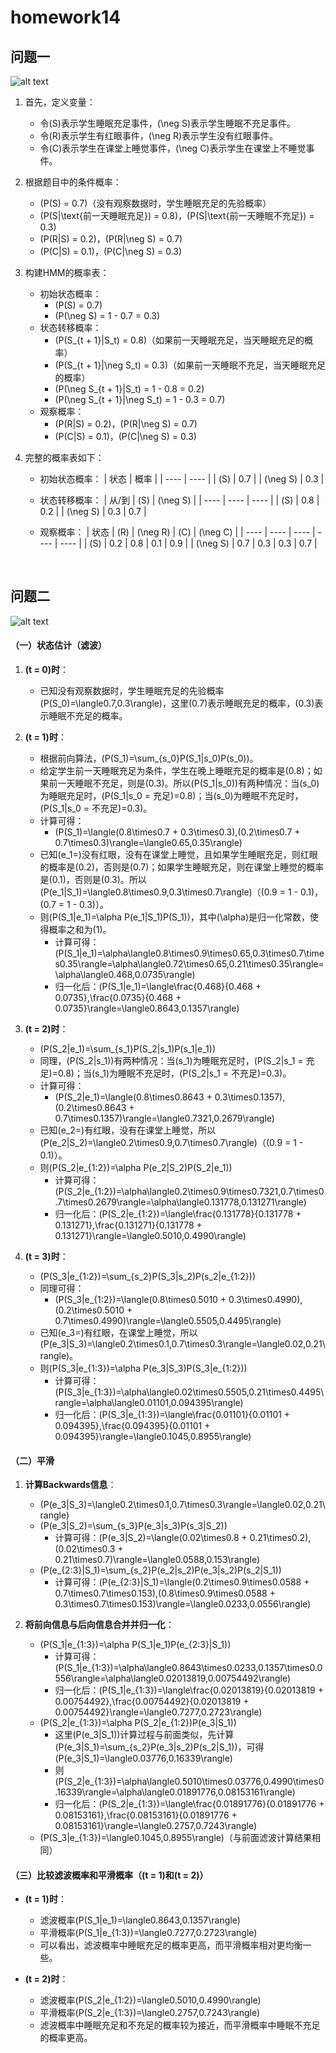 <!--
 * @Author: shysgsg 1054733568@qq.com
 * @Date: 2024-12-31 09:27:31
 * @LastEditors: shysgsg 1054733568@qq.com
 * @LastEditTime: 2025-01-10 16:32:12
 * @FilePath: \人工智能\homework\homework14\homework14.md
 * @Description: 这是默认设置,请设置`customMade`, 打开koroFileHeader查看配置 进行设置: https://github.com/OBKoro1/koro1FileHeader/wiki/%E9%85%8D%E7%BD%AE
-->
# homework14

## 问题一
![alt text](image.png)

1. 首先，定义变量：
   - 令\(S\)表示学生睡眠充足事件，\(\neg S\)表示学生睡眠不充足事件。
   - 令\(R\)表示学生有红眼事件，\(\neg R\)表示学生没有红眼事件。
   - 令\(C\)表示学生在课堂上睡觉事件，\(\neg C\)表示学生在课堂上不睡觉事件。

2. 根据题目中的条件概率：
   - \(P(S) = 0.7\)（没有观察数据时，学生睡眠充足的先验概率）
   - \(P(S|\text{前一天睡眠充足}) = 0.8\)，\(P(S|\text{前一天睡眠不充足}) = 0.3\)
   - \(P(R|S) = 0.2\)，\(P(R|\neg S) = 0.7\)
   - \(P(C|S) = 0.1\)，\(P(C|\neg S) = 0.3\)

3. 构建HMM的概率表：
   - 初始状态概率：
     - \(P(S) = 0.7\)
     - \(P(\neg S) = 1 - 0.7 = 0.3\)
   - 状态转移概率：
     - \(P(S_{t + 1}|S_t) = 0.8\)（如果前一天睡眠充足，当天睡眠充足的概率）
     - \(P(S_{t + 1}|\neg S_t) = 0.3\)（如果前一天睡眠不充足，当天睡眠充足的概率）
     - \(P(\neg S_{t + 1}|S_t) = 1 - 0.8 = 0.2\)
     - \(P(\neg S_{t + 1}|\neg S_t) = 1 - 0.3 = 0.7\)
   - 观察概率：
     - \(P(R|S) = 0.2\)，\(P(R|\neg S) = 0.7\)
     - \(P(C|S) = 0.1\)，\(P(C|\neg S) = 0.3\)

4. 完整的概率表如下：

   - 初始状态概率：
     | 状态 | 概率 |
     | ---- | ---- |
     | \(S\) | 0.7  |
     | \(\neg S\) | 0.3  |

   - 状态转移概率：
     | 从/到 | \(S\) | \(\neg S\) |
     | ---- | ---- | ---- |
     | \(S\) | 0.8  | 0.2  |
     | \(\neg S\) | 0.3  | 0.7  |

   - 观察概率：
     | 状态 | \(R\) | \(\neg R\) | \(C\) | \(\neg C\) |
     | ---- | ---- | ---- | ---- | ---- |
     | \(S\) | 0.2  | 0.8  | 0.1  | 0.9  |
     | \(\neg S\) | 0.7  | 0.3  | 0.3  | 0.7  |

</br>

## 问题二
![alt text](image-1.png)


#### （一）状态估计（滤波）
1. **\(t = 0\)时**：
   - 已知没有观察数据时，学生睡眠充足的先验概率\(P(S_0)=\langle0.7,0.3\rangle\)，这里\(0.7\)表示睡眠充足的概率，\(0.3\)表示睡眠不充足的概率。

2. **\(t = 1\)时**：
   - 根据前向算法，\(P(S_1)=\sum_{s_0}P(S_1|s_0)P(s_0)\)。
   - 给定学生前一天睡眠充足为条件，学生在晚上睡眠充足的概率是\(0.8\)；如果前一天睡眠不充足，则是\(0.3\)。所以\(P(S_1|s_0)\)有两种情况：当\(s_0\)为睡眠充足时，\(P(S_1|s_0 = 充足)=0.8\)；当\(s_0\)为睡眠不充足时，\(P(S_1|s_0 = 不充足)=0.3\)。
   - 计算可得：
     - \(P(S_1)=\langle(0.8\times0.7 + 0.3\times0.3),(0.2\times0.7 + 0.7\times0.3)\rangle=\langle0.65,0.35\rangle\)
   - 已知\(e_1=\)没有红眼，没有在课堂上睡觉，且如果学生睡眠充足，则红眼的概率是\(0.2\)，否则是\(0.7\)；如果学生睡眠充足，则在课堂上睡觉的概率是\(0.1\)，否则是\(0.3\)。所以\(P(e_1|S_1)=\langle0.8\times0.9,0.3\times0.7\rangle\)（\(0.9 = 1 - 0.1\)，\(0.7 = 1 - 0.3\)）。
   - 则\(P(S_1|e_1)=\alpha P(e_1|S_1)P(S_1)\)，其中\(\alpha\)是归一化常数，使得概率之和为\(1\)。
     - 计算可得：\(P(S_1|e_1)=\alpha\langle0.8\times0.9\times0.65,0.3\times0.7\times0.35\rangle=\alpha\langle0.72\times0.65,0.21\times0.35\rangle=\alpha\langle0.468,0.0735\rangle\)
     - 归一化后：\(P(S_1|e_1)=\langle\frac{0.468}{0.468 + 0.0735},\frac{0.0735}{0.468 + 0.0735}\rangle=\langle0.8643,0.1357\rangle\)

3. **\(t = 2\)时**：
   - \(P(S_2|e_1)=\sum_{s_1}P(S_2|s_1)P(s_1|e_1)\)
   - 同理，\(P(S_2|s_1)\)有两种情况：当\(s_1\)为睡眠充足时，\(P(S_2|s_1 = 充足)=0.8\)；当\(s_1\)为睡眠不充足时，\(P(S_2|s_1 = 不充足)=0.3\)。
   - 计算可得：
     - \(P(S_2|e_1)=\langle(0.8\times0.8643 + 0.3\times0.1357),(0.2\times0.8643 + 0.7\times0.1357)\rangle=\langle0.7321,0.2679\rangle\)
   - 已知\(e_2=\)有红眼，没有在课堂上睡觉，所以\(P(e_2|S_2)=\langle0.2\times0.9,0.7\times0.7\rangle\)（\(0.9 = 1 - 0.1\)）。
   - 则\(P(S_2|e_{1:2})=\alpha P(e_2|S_2)P(S_2|e_1)\)
     - 计算可得：\(P(S_2|e_{1:2})=\alpha\langle0.2\times0.9\times0.7321,0.7\times0.7\times0.2679\rangle=\alpha\langle0.131778,0.131271\rangle\)
     - 归一化后：\(P(S_2|e_{1:2})=\langle\frac{0.131778}{0.131778 + 0.131271},\frac{0.131271}{0.131778 + 0.131271}\rangle=\langle0.5010,0.4990\rangle\)

4. **\(t = 3\)时**：
   - \(P(S_3|e_{1:2})=\sum_{s_2}P(S_3|s_2)P(s_2|e_{1:2})\)
   - 同理可得：
     - \(P(S_3|e_{1:2})=\langle(0.8\times0.5010 + 0.3\times0.4990),(0.2\times0.5010 + 0.7\times0.4990)\rangle=\langle0.5505,0.4495\rangle\)
   - 已知\(e_3=\)有红眼，在课堂上睡觉，所以\(P(e_3|S_3)=\langle0.2\times0.1,0.7\times0.3\rangle=\langle0.02,0.21\rangle\)。
   - 则\(P(S_3|e_{1:3})=\alpha P(e_3|S_3)P(S_3|e_{1:2})\)
     - 计算可得：\(P(S_3|e_{1:3})=\alpha\langle0.02\times0.5505,0.21\times0.4495\rangle=\alpha\langle0.01101,0.094395\rangle\)
     - 归一化后：\(P(S_3|e_{1:3})=\langle\frac{0.01101}{0.01101 + 0.094395},\frac{0.094395}{0.01101 + 0.094395}\rangle=\langle0.1045,0.8955\rangle\)

#### （二）平滑
1. **计算Backwards信息**：
   - \(P(e_3|S_3)=\langle0.2\times0.1,0.7\times0.3\rangle=\langle0.02,0.21\rangle\)
   - \(P(e_3|S_2)=\sum_{s_3}P(e_3|s_3)P(s_3|S_2)\)
     - 计算可得：\(P(e_3|S_2)=\langle(0.02\times0.8 + 0.21\times0.2),(0.02\times0.3 + 0.21\times0.7)\rangle=\langle0.0588,0.153\rangle\)
   - \(P(e_{2:3}|S_1)=\sum_{s_2}P(e_2|s_2)P(e_3|s_2)P(s_2|S_1)\)
     - 计算可得：\(P(e_{2:3}|S_1)=\langle(0.2\times0.9\times0.0588 + 0.7\times0.7\times0.153),(0.8\times0.9\times0.0588 + 0.3\times0.7\times0.153)\rangle=\langle0.0233,0.0556\rangle\)

2. **将前向信息与后向信息合并并归一化**：
   - \(P(S_1|e_{1:3})=\alpha P(S_1|e_1)P(e_{2:3}|S_1)\)
     - 计算可得：\(P(S_1|e_{1:3})=\alpha\langle0.8643\times0.0233,0.1357\times0.0556\rangle=\alpha\langle0.02013819,0.00754492\rangle\)
     - 归一化后：\(P(S_1|e_{1:3})=\langle\frac{0.02013819}{0.02013819 + 0.00754492},\frac{0.00754492}{0.02013819 + 0.00754492}\rangle=\langle0.7277,0.2723\rangle\)
   - \(P(S_2|e_{1:3})=\alpha P(S_2|e_{1:2})P(e_3|S_1)\)
     - 这里\(P(e_3|S_1)\)计算过程与前面类似，先计算\(P(e_3|S_1)=\sum_{s_2}P(e_3|s_2)P(s_2|S_1)\)，可得\(P(e_3|S_1)=\langle0.03776,0.16339\rangle\)
     - 则\(P(S_2|e_{1:3})=\alpha\langle0.5010\times0.03776,0.4990\times0.16339\rangle=\alpha\langle0.01891776,0.08153161\rangle\)
     - 归一化后：\(P(S_2|e_{1:3})=\langle\frac{0.01891776}{0.01891776 + 0.08153161},\frac{0.08153161}{0.01891776 + 0.08153161}\rangle=\langle0.2757,0.7243\rangle\)
   - \(P(S_3|e_{1:3})=\langle0.1045,0.8955\rangle\)（与前面滤波计算结果相同）

#### （三）比较滤波概率和平滑概率（\(t = 1\)和\(t = 2\)）
- **\(t = 1\)时**：
  - 滤波概率\(P(S_1|e_1)=\langle0.8643,0.1357\rangle\)
  - 平滑概率\(P(S_1|e_{1:3})=\langle0.7277,0.2723\rangle\)
  - 可以看出，滤波概率中睡眠充足的概率更高，而平滑概率相对更均衡一些。

- **\(t = 2\)时**：
  - 滤波概率\(P(S_2|e_{1:2})=\langle0.5010,0.4990\rangle\)
  - 平滑概率\(P(S_2|e_{1:3})=\langle0.2757,0.7243\rangle\)
  - 滤波概率中睡眠充足和不充足的概率较为接近，而平滑概率中睡眠不充足的概率更高。


